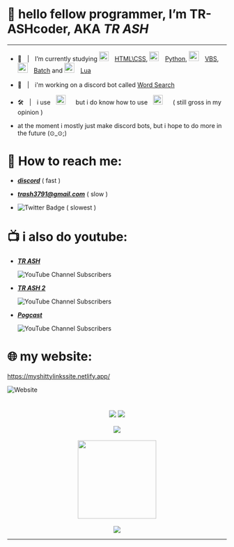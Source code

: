 # 👋 hello fellow programmer, I’m TR-ASHcoder, AKA *TR ASH*
____


- 📝ㅤ|ㅤI’m currently studying <img width="22px" src="https://cdn-icons-png.flaticon.com/512/732/732212.png" style="padding-right:10px;" /> [HTML\CSS](https://en.wikipedia.org/wiki/HTML), <img width="22px" src="https://cdn3.iconfinder.com/data/icons/logos-and-brands-adobe/512/267_Python-512.png" style="padding-right:10px;" /> [Python](https://en.wikipedia.org/wiki/Python_(programming_language)), <img width="23px" src="https://user-images.githubusercontent.com/90879002/214139996-55f7b1fb-56a5-4b8b-a488-e2605430753b.png" style="padding-right:10px;" /> [VBS](https://en.wikipedia.org/wiki/VBScript), <img width="23px" src="https://cdn-icons-png.flaticon.com/512/5261/5261303.png" style="padding-right:10px;" /> [Batch](https://en.wikipedia.org/wiki/Batch_file) and <img width="23px" src="https://upload.wikimedia.org/wikipedia/commons/c/cf/Lua-Logo.svg" style="padding-right:10px;" /> [Lua](https://en.wikipedia.org/wiki/Lua_(programming_language)) 


- 🤖ㅤ|ㅤi'm working on a discord bot called [Word Search](https://discord.com/oauth2/authorize?client_id=1021290135918219264&permissions=2147665984&scope=bot%20applications.commands)



- 🛠️ㅤ|ㅤi useㅤ[<img alt="Visual Studio Code" width="22px" src="https://cdn.jsdelivr.net/gh/devicons/devicon/icons/vscode/vscode-original.svg" style="padding-right:10px;" />](https://code.visualstudio.com/download)ㅤbut i do know how to useㅤ[<img alt="Visual Studio" width="22px" src="https://user-images.githubusercontent.com/90879002/214135633-f489ead8-d75f-43fc-ae04-1d8e185fac35.png" style="padding-right:10px;" />](https://visualstudio.microsoft.com/vs/)ㅤ( still gross in my opinion )


- at the moment i mostly just make discord bots, but i hope to do more in the future (⊙_⊙;)



# 📲 How to reach me: 

- [***discord***](https://discord.gg/gvnj4jEV) ( fast )

- [***trash3791@gmail.com***](trash3791@gmail.com) ( slow )

- ![Twitter Badge](https://img.shields.io/badge/-@TR_ASH____-1ca0f1?style=flat&labelColor=1ca0f1&logo=twitter&logoColor=white&link=https://twitter.com/TR_ASH____)  ( slowest )



# 📺 i also do youtube:

- [***TR ASH***](https://youtube.com/channel/UCnCUHqT1Jo_JDEtfS07g42g)


  ![YouTube Channel Subscribers](https://img.shields.io/youtube/channel/subscribers/UCnCUHqT1Jo_JDEtfS07g42g?logo=youtube&logoColor=red&style=for-the-badge)

- [***TR ASH 2***](https://www.youtube.com/channel/UCXSm6rL33g7y_19mjrnuoVQ)


  ![YouTube Channel Subscribers](https://img.shields.io/youtube/channel/subscribers/UCXSm6rL33g7y_19mjrnuoVQ?logo=youtube&logoColor=red&style=for-the-badge)

- [***Pogcast***](https://www.youtube.com/channel/UCv501WiSQ5ePSuVOqyVG4Rw)


  ![YouTube Channel Subscribers](https://img.shields.io/youtube/channel/subscribers/UCv501WiSQ5ePSuVOqyVG4Rw?logo=youtube&logoColor=red&style=for-the-badge)

# 🌐 my website: 

https://myshittylinkssite.netlify.app/


 
![Website](https://img.shields.io/website?label=status:&style=for-the-badge&url=https%3A%2F%2Fmyshittylinkssite.netlify.app/)


# 


<p align="center">
  <img src="https://discord.c99.nl/widget/theme-3/385354004114178050.png"/>  <img src="https://discord.c99.nl/widget/theme-3/1021290135918219264.png"/>
  <br>
  <br>
  <img src="https://github-readme-stats-eight-theta.vercel.app/api//?username=TR-ASHcoder&layout=&exclude_lang=ruby&theme=tokyonight" />
  <br/>
  <br/>
  <img height="180em" src="https://github-readme-stats-eight-theta.vercel.app/api/top-langs/?username=TR-ASHcoder&layout=compact&exclude_lang=ruby&theme=tokyonight">
  <br/>
  <br/> 
  
</a>
  <img src="https://komarev.com/ghpvc/?username=TR-ASHcoder&style=flat&color=red"/>
</p>

____









